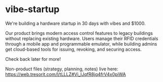 # vibe-startup
We're building a hardware startup in 30 days with vibes and $1000.

Our product brings modern access control features to legacy buildings without replacing existing hardware. Users manage their RFID credentials through a mobile app and programmable emulator, while building admins get cloud-based tools for issuing, revoking, and securing access.

Check back later for more!

Non-product files (strategy, planning, notes) live here:
https://web.tresorit.com/l/tLLLZ#Vi_lJqfR8jq4frV4x0piWA
